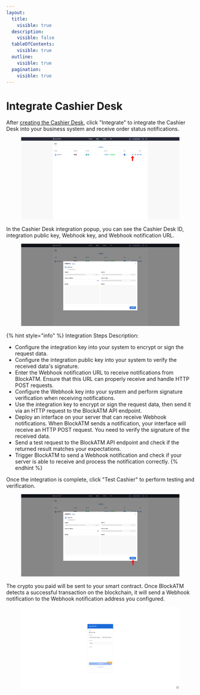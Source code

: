```yaml
---
layout:
  title:
    visible: true
  description:
    visible: false
  tableOfContents:
    visible: true
  outline:
    visible: true
  pagination:
    visible: true
---
```


# Integrate Cashier Desk

After [creating the Cashier Desk](chuang-jian-shou-yin-tai.md), click "Integrate" to integrate the Cashier Desk into your business system and receive order status notifications.

<figure><img src="../../../.gitbook/assets/22.png" alt=""><figcaption></figcaption></figure>

In the Cashier Desk integration popup, you can see the Cashier Desk ID, integration public key, Webhook key, and Webhook notification URL.

<figure><img src="../../../.gitbook/assets/screencapture-backstage-b2b-pre-ufcfan-org-cashier-2025-04-10-16_42_37.png" alt=""><figcaption></figcaption></figure>

{% hint style="info" %}
Integration Steps Description:

* Configure the integration key into your system to encrypt or sign the request data.
* Configure the integration public key into your system to verify the received data's signature.
* Enter the Webhook notification URL to receive notifications from BlockATM. Ensure that this URL can properly receive and handle HTTP POST requests.
* Configure the Webhook key into your system and perform signature verification when receiving notifications.
* Use the integration key to encrypt or sign the request data, then send it via an HTTP request to the BlockATM API endpoint.
* Deploy an interface on your server that can receive Webhook notifications. When BlockATM sends a notification, your interface will receive an HTTP POST request. You need to verify the signature of the received data.
* Send a test request to the BlockATM API endpoint and check if the returned result matches your expectations.
* Trigger BlockATM to send a Webhook notification and check if your server is able to receive and process the notification correctly.
{% endhint %}

Once the integration is complete, click "Test Cashier" to perform testing and verification.

<figure><img src="../../../.gitbook/assets/23.png" alt=""><figcaption></figcaption></figure>

The crypto you paid will be sent to your smart contract. Once BlockATM detects a successful transaction on the blockchain, it will send a Webhook notification to the Webhook notification address you configured.

<figure><img src="../../../.gitbook/assets/screencapture-cashier-b2b-pre-ufcfan-org-zh-CN-2025-04-10-16_50_40.png" alt=""><figcaption></figcaption></figure>
